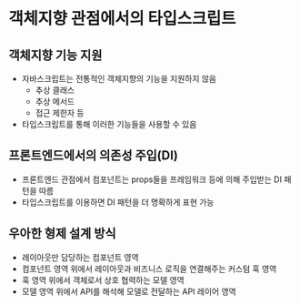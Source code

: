 # 객체지향 관점에서의 타입스크립트

## 객체지향 기능 지원

- 자바스크립트는 전통적인 객체지향의 기능을 지원하지 않음
  - 추상 클래스
  - 추상 메서드
  - 접근 제한자 등
- 타입스크립트를 통해 이러한 기능들을 사용할 수 있음

## 프론트엔드에서의 의존성 주입(DI)

- 프론트엔드 관점에서 컴포넌트는 props들을 프레임워크 등에 의해 주입받는 DI 패턴을 따름
- 타입스크립트를 이용하면 DI 패턴을 더 명확하게 표현 가능

## 우아한 형제 설계 방식

- 레이아웃만 담당하는 컴포넌트 영역
- 컴포넌트 영역 위에서 레이아웃과 비즈니스 로직을 연결해주는 커스텀 훅 영역
- 훅 영역 위에서 객체로서 상호 협력하는 모델 영역
- 모델 영역 위에서 API를 해석해 모델로 전달하는 API 레이어 영역
